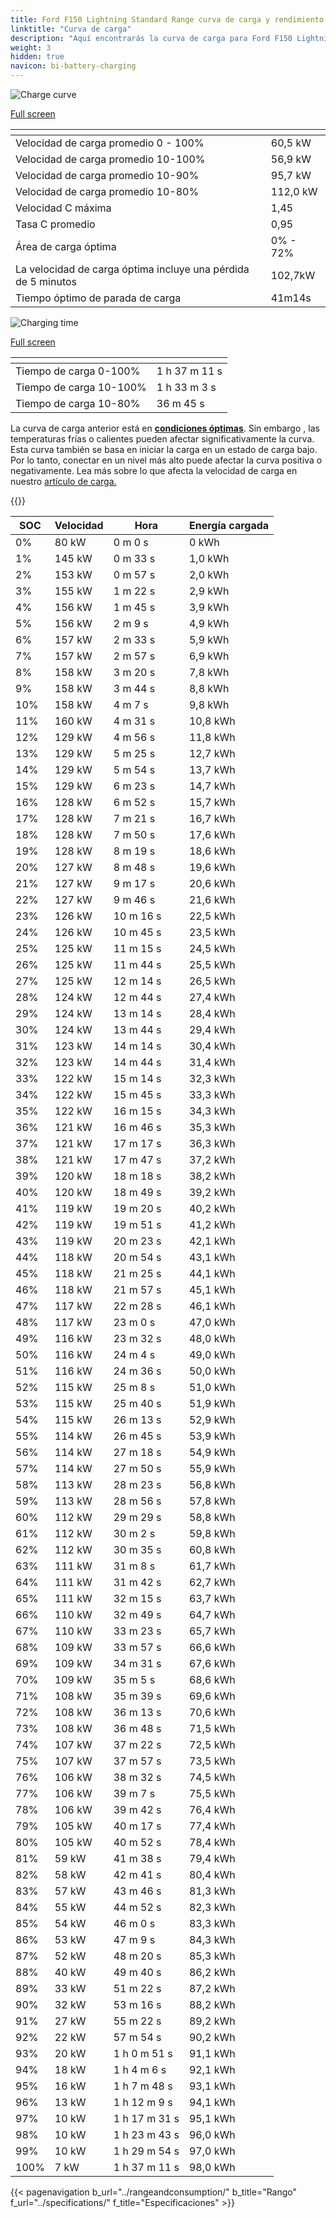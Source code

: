 ```yaml
---
title: Ford F150 Lightning Standard Range curva de carga y rendimiento
linktitle: "Curva de carga"
description: "Aquí encontrarás la curva de carga para Ford F150 Lightning Standard Range."
weight: 3
hidden: true
navicon: bi-battery-charging
---
```

<!-- markdownlint-disable MD033 -->
<!-- markdownlint-disable MD010 -->
<img src="/images/models/ford/f150_lightning/f150_lightning_standard_range/chargingcurve.svg" alt="Charge curve" class="img-fluid">

[Full screen](/images/models/ford/f150_lightning/f150_lightning_standard_range/chargingcurve.svg)


<div class="table-responsive">
<table class="table table-striped border">
	<thead>
		<tr>
			<th>
			</th>
			<th>
			</th>
		</tr>
	</thead>
	<tbody>
		<tr>
			<td>
				Velocidad de carga promedio 0 - 100%
			</td>
			<td>
				60,5 kW
			</td>
		</tr>
		<tr>
			<td>
				Velocidad de carga promedio 10-100%
			</td>
			<td>
				56,9 kW
			</td>
		</tr>
		<tr>
			<td>
				Velocidad de carga promedio 10-90%
			</td>
			<td>
				95,7 kW
			</td>
		</tr>
		<tr>
			<td>
				Velocidad de carga promedio 10-80%
			</td>
			<td>
				112,0 kW
			</td>
		</tr>
		<tr>
			<td>
				Velocidad C máxima
			</td>
			<td>
				1,45
			</td>
		</tr>
		<tr>
			<td>
				Tasa C promedio
			</td>
			<td>
				0,95
			</td>
		</tr>
		<tr>
			<td>
				Área de carga óptima
			</td>
			<td>
				0% - 72%
			</td>
		</tr>
		<tr>
			<td>
				La velocidad de carga óptima incluye una pérdida de 5 minutos
			</td>
			<td>
				102,7kW
			</td>
		</tr>
		<tr>
			<td>
				Tiempo óptimo de parada de carga
			</td>
			<td>
				41m14s
			</td>
		</tr>
	</tbody>
</table>
</div>
<img src="/images/models/ford/f150_lightning/f150_lightning_standard_range/chargingtime.svg" alt="Charging time" class="img-fluid">

[Full screen](/images/models/ford/f150_lightning/f150_lightning_standard_range/chargingtime.svg)
<div class="table-responsive">
<table class="table table-striped border">
	<thead>
		<tr>
			<th>
			</th>
			<th>
			</th>
		</tr>
	</thead>
	<tbody>
		<tr>
			<td>
				Tiempo de carga 0-100%
			</td>
			<td>
				1 h 37 m 11 s
			</td>
		</tr>
		<tr>
			<td>
				Tiempo de carga 10-100%
			</td>
			<td>
				1 h 33 m 3 s
			</td>
		</tr>
		<tr>
			<td>
				Tiempo de carga 10-80%
			</td>
			<td>
				 36 m 45 s
			</td>
		</tr>
	</tbody>
</table>
</div>


La curva de carga anterior está en **[condiciones óptimas](../../../../../technology/battery/charging/#temperatura)**. Sin embargo , las temperaturas frías o calientes pueden afectar significativamente la curva. Esta curva también se basa en iniciar la carga en un estado de carga bajo. Por lo tanto, conectar en un nivel más alto puede afectar la curva positiva o negativamente. Lea más sobre lo que afecta la velocidad de carga en nuestro [artículo de carga.](../../../../../technology/battery/charging/)


{{<evkxdisplayaddarticle />}}
<div class="table-responsive">
<table class="table table-striped border">
	<thead>
		<tr>
			<th>
				SOC
			</th>
			<th>
				Velocidad
			</th>
			<th>
				Hora
			</th>
			<th>
				Energía cargada
			</th>
		</tr>
	</thead>
	<tbody>
		<tr>
			<td>
				0%
			</td>
			<td>
				80 kW
			</td>
			<td>
				 0 m 0 s
			</td>
			<td>
				0 kWh
			</td>
		</tr>
		<tr>
			<td>
				1%
			</td>
			<td>
				145 kW
			</td>
			<td>
				 0 m 33 s
			</td>
			<td>
				1,0 kWh
			</td>
		</tr>
		<tr>
			<td>
				2%
			</td>
			<td>
				153 kW
			</td>
			<td>
				 0 m 57 s
			</td>
			<td>
				2,0 kWh
			</td>
		</tr>
		<tr>
			<td>
				3%
			</td>
			<td>
				155 kW
			</td>
			<td>
				 1 m 22 s
			</td>
			<td>
				2,9 kWh
			</td>
		</tr>
		<tr>
			<td>
				4%
			</td>
			<td>
				156 kW
			</td>
			<td>
				 1 m 45 s
			</td>
			<td>
				3,9 kWh
			</td>
		</tr>
		<tr>
			<td>
				5%
			</td>
			<td>
				156 kW
			</td>
			<td>
				 2 m 9 s
			</td>
			<td>
				4,9 kWh
			</td>
		</tr>
		<tr>
			<td>
				6%
			</td>
			<td>
				157 kW
			</td>
			<td>
				 2 m 33 s
			</td>
			<td>
				5,9 kWh
			</td>
		</tr>
		<tr>
			<td>
				7%
			</td>
			<td>
				157 kW
			</td>
			<td>
				 2 m 57 s
			</td>
			<td>
				6,9 kWh
			</td>
		</tr>
		<tr>
			<td>
				8%
			</td>
			<td>
				158 kW
			</td>
			<td>
				 3 m 20 s
			</td>
			<td>
				7,8 kWh
			</td>
		</tr>
		<tr>
			<td>
				9%
			</td>
			<td>
				158 kW
			</td>
			<td>
				 3 m 44 s
			</td>
			<td>
				8,8 kWh
			</td>
		</tr>
		<tr>
			<td>
				10%
			</td>
			<td>
				158 kW
			</td>
			<td>
				 4 m 7 s
			</td>
			<td>
				9,8 kWh
			</td>
		</tr>
		<tr>
			<td>
				11%
			</td>
			<td>
				160 kW
			</td>
			<td>
				 4 m 31 s
			</td>
			<td>
				10,8 kWh
			</td>
		</tr>
		<tr>
			<td>
				12%
			</td>
			<td>
				129 kW
			</td>
			<td>
				 4 m 56 s
			</td>
			<td>
				11,8 kWh
			</td>
		</tr>
		<tr>
			<td>
				13%
			</td>
			<td>
				129 kW
			</td>
			<td>
				 5 m 25 s
			</td>
			<td>
				12,7 kWh
			</td>
		</tr>
		<tr>
			<td>
				14%
			</td>
			<td>
				129 kW
			</td>
			<td>
				 5 m 54 s
			</td>
			<td>
				13,7 kWh
			</td>
		</tr>
		<tr>
			<td>
				15%
			</td>
			<td>
				129 kW
			</td>
			<td>
				 6 m 23 s
			</td>
			<td>
				14,7 kWh
			</td>
		</tr>
		<tr>
			<td>
				16%
			</td>
			<td>
				128 kW
			</td>
			<td>
				 6 m 52 s
			</td>
			<td>
				15,7 kWh
			</td>
		</tr>
		<tr>
			<td>
				17%
			</td>
			<td>
				128 kW
			</td>
			<td>
				 7 m 21 s
			</td>
			<td>
				16,7 kWh
			</td>
		</tr>
		<tr>
			<td>
				18%
			</td>
			<td>
				128 kW
			</td>
			<td>
				 7 m 50 s
			</td>
			<td>
				17,6 kWh
			</td>
		</tr>
		<tr>
			<td>
				19%
			</td>
			<td>
				128 kW
			</td>
			<td>
				 8 m 19 s
			</td>
			<td>
				18,6 kWh
			</td>
		</tr>
		<tr>
			<td>
				20%
			</td>
			<td>
				127 kW
			</td>
			<td>
				 8 m 48 s
			</td>
			<td>
				19,6 kWh
			</td>
		</tr>
		<tr>
			<td>
				21%
			</td>
			<td>
				127 kW
			</td>
			<td>
				 9 m 17 s
			</td>
			<td>
				20,6 kWh
			</td>
		</tr>
		<tr>
			<td>
				22%
			</td>
			<td>
				127 kW
			</td>
			<td>
				 9 m 46 s
			</td>
			<td>
				21,6 kWh
			</td>
		</tr>
		<tr>
			<td>
				23%
			</td>
			<td>
				126 kW
			</td>
			<td>
				 10 m 16 s
			</td>
			<td>
				22,5 kWh
			</td>
		</tr>
		<tr>
			<td>
				24%
			</td>
			<td>
				126 kW
			</td>
			<td>
				 10 m 45 s
			</td>
			<td>
				23,5 kWh
			</td>
		</tr>
		<tr>
			<td>
				25%
			</td>
			<td>
				125 kW
			</td>
			<td>
				 11 m 15 s
			</td>
			<td>
				24,5 kWh
			</td>
		</tr>
		<tr>
			<td>
				26%
			</td>
			<td>
				125 kW
			</td>
			<td>
				 11 m 44 s
			</td>
			<td>
				25,5 kWh
			</td>
		</tr>
		<tr>
			<td>
				27%
			</td>
			<td>
				125 kW
			</td>
			<td>
				 12 m 14 s
			</td>
			<td>
				26,5 kWh
			</td>
		</tr>
		<tr>
			<td>
				28%
			</td>
			<td>
				124 kW
			</td>
			<td>
				 12 m 44 s
			</td>
			<td>
				27,4 kWh
			</td>
		</tr>
		<tr>
			<td>
				29%
			</td>
			<td>
				124 kW
			</td>
			<td>
				 13 m 14 s
			</td>
			<td>
				28,4 kWh
			</td>
		</tr>
		<tr>
			<td>
				30%
			</td>
			<td>
				124 kW
			</td>
			<td>
				 13 m 44 s
			</td>
			<td>
				29,4 kWh
			</td>
		</tr>
		<tr>
			<td>
				31%
			</td>
			<td>
				123 kW
			</td>
			<td>
				 14 m 14 s
			</td>
			<td>
				30,4 kWh
			</td>
		</tr>
		<tr>
			<td>
				32%
			</td>
			<td>
				123 kW
			</td>
			<td>
				 14 m 44 s
			</td>
			<td>
				31,4 kWh
			</td>
		</tr>
		<tr>
			<td>
				33%
			</td>
			<td>
				122 kW
			</td>
			<td>
				 15 m 14 s
			</td>
			<td>
				32,3 kWh
			</td>
		</tr>
		<tr>
			<td>
				34%
			</td>
			<td>
				122 kW
			</td>
			<td>
				 15 m 45 s
			</td>
			<td>
				33,3 kWh
			</td>
		</tr>
		<tr>
			<td>
				35%
			</td>
			<td>
				122 kW
			</td>
			<td>
				 16 m 15 s
			</td>
			<td>
				34,3 kWh
			</td>
		</tr>
		<tr>
			<td>
				36%
			</td>
			<td>
				121 kW
			</td>
			<td>
				 16 m 46 s
			</td>
			<td>
				35,3 kWh
			</td>
		</tr>
		<tr>
			<td>
				37%
			</td>
			<td>
				121 kW
			</td>
			<td>
				 17 m 17 s
			</td>
			<td>
				36,3 kWh
			</td>
		</tr>
		<tr>
			<td>
				38%
			</td>
			<td>
				121 kW
			</td>
			<td>
				 17 m 47 s
			</td>
			<td>
				37,2 kWh
			</td>
		</tr>
		<tr>
			<td>
				39%
			</td>
			<td>
				120 kW
			</td>
			<td>
				 18 m 18 s
			</td>
			<td>
				38,2 kWh
			</td>
		</tr>
		<tr>
			<td>
				40%
			</td>
			<td>
				120 kW
			</td>
			<td>
				 18 m 49 s
			</td>
			<td>
				39,2 kWh
			</td>
		</tr>
		<tr>
			<td>
				41%
			</td>
			<td>
				119 kW
			</td>
			<td>
				 19 m 20 s
			</td>
			<td>
				40,2 kWh
			</td>
		</tr>
		<tr>
			<td>
				42%
			</td>
			<td>
				119 kW
			</td>
			<td>
				 19 m 51 s
			</td>
			<td>
				41,2 kWh
			</td>
		</tr>
		<tr>
			<td>
				43%
			</td>
			<td>
				119 kW
			</td>
			<td>
				 20 m 23 s
			</td>
			<td>
				42,1 kWh
			</td>
		</tr>
		<tr>
			<td>
				44%
			</td>
			<td>
				118 kW
			</td>
			<td>
				 20 m 54 s
			</td>
			<td>
				43,1 kWh
			</td>
		</tr>
		<tr>
			<td>
				45%
			</td>
			<td>
				118 kW
			</td>
			<td>
				 21 m 25 s
			</td>
			<td>
				44,1 kWh
			</td>
		</tr>
		<tr>
			<td>
				46%
			</td>
			<td>
				118 kW
			</td>
			<td>
				 21 m 57 s
			</td>
			<td>
				45,1 kWh
			</td>
		</tr>
		<tr>
			<td>
				47%
			</td>
			<td>
				117 kW
			</td>
			<td>
				 22 m 28 s
			</td>
			<td>
				46,1 kWh
			</td>
		</tr>
		<tr>
			<td>
				48%
			</td>
			<td>
				117 kW
			</td>
			<td>
				 23 m 0 s
			</td>
			<td>
				47,0 kWh
			</td>
		</tr>
		<tr>
			<td>
				49%
			</td>
			<td>
				116 kW
			</td>
			<td>
				 23 m 32 s
			</td>
			<td>
				48,0 kWh
			</td>
		</tr>
		<tr>
			<td>
				50%
			</td>
			<td>
				116 kW
			</td>
			<td>
				 24 m 4 s
			</td>
			<td>
				49,0 kWh
			</td>
		</tr>
		<tr>
			<td>
				51%
			</td>
			<td>
				116 kW
			</td>
			<td>
				 24 m 36 s
			</td>
			<td>
				50,0 kWh
			</td>
		</tr>
		<tr>
			<td>
				52%
			</td>
			<td>
				115 kW
			</td>
			<td>
				 25 m 8 s
			</td>
			<td>
				51,0 kWh
			</td>
		</tr>
		<tr>
			<td>
				53%
			</td>
			<td>
				115 kW
			</td>
			<td>
				 25 m 40 s
			</td>
			<td>
				51,9 kWh
			</td>
		</tr>
		<tr>
			<td>
				54%
			</td>
			<td>
				115 kW
			</td>
			<td>
				 26 m 13 s
			</td>
			<td>
				52,9 kWh
			</td>
		</tr>
		<tr>
			<td>
				55%
			</td>
			<td>
				114 kW
			</td>
			<td>
				 26 m 45 s
			</td>
			<td>
				53,9 kWh
			</td>
		</tr>
		<tr>
			<td>
				56%
			</td>
			<td>
				114 kW
			</td>
			<td>
				 27 m 18 s
			</td>
			<td>
				54,9 kWh
			</td>
		</tr>
		<tr>
			<td>
				57%
			</td>
			<td>
				114 kW
			</td>
			<td>
				 27 m 50 s
			</td>
			<td>
				55,9 kWh
			</td>
		</tr>
		<tr>
			<td>
				58%
			</td>
			<td>
				113 kW
			</td>
			<td>
				 28 m 23 s
			</td>
			<td>
				56,8 kWh
			</td>
		</tr>
		<tr>
			<td>
				59%
			</td>
			<td>
				113 kW
			</td>
			<td>
				 28 m 56 s
			</td>
			<td>
				57,8 kWh
			</td>
		</tr>
		<tr>
			<td>
				60%
			</td>
			<td>
				112 kW
			</td>
			<td>
				 29 m 29 s
			</td>
			<td>
				58,8 kWh
			</td>
		</tr>
		<tr>
			<td>
				61%
			</td>
			<td>
				112 kW
			</td>
			<td>
				 30 m 2 s
			</td>
			<td>
				59,8 kWh
			</td>
		</tr>
		<tr>
			<td>
				62%
			</td>
			<td>
				112 kW
			</td>
			<td>
				 30 m 35 s
			</td>
			<td>
				60,8 kWh
			</td>
		</tr>
		<tr>
			<td>
				63%
			</td>
			<td>
				111 kW
			</td>
			<td>
				 31 m 8 s
			</td>
			<td>
				61,7 kWh
			</td>
		</tr>
		<tr>
			<td>
				64%
			</td>
			<td>
				111 kW
			</td>
			<td>
				 31 m 42 s
			</td>
			<td>
				62,7 kWh
			</td>
		</tr>
		<tr>
			<td>
				65%
			</td>
			<td>
				111 kW
			</td>
			<td>
				 32 m 15 s
			</td>
			<td>
				63,7 kWh
			</td>
		</tr>
		<tr>
			<td>
				66%
			</td>
			<td>
				110 kW
			</td>
			<td>
				 32 m 49 s
			</td>
			<td>
				64,7 kWh
			</td>
		</tr>
		<tr>
			<td>
				67%
			</td>
			<td>
				110 kW
			</td>
			<td>
				 33 m 23 s
			</td>
			<td>
				65,7 kWh
			</td>
		</tr>
		<tr>
			<td>
				68%
			</td>
			<td>
				109 kW
			</td>
			<td>
				 33 m 57 s
			</td>
			<td>
				66,6 kWh
			</td>
		</tr>
		<tr>
			<td>
				69%
			</td>
			<td>
				109 kW
			</td>
			<td>
				 34 m 31 s
			</td>
			<td>
				67,6 kWh
			</td>
		</tr>
		<tr>
			<td>
				70%
			</td>
			<td>
				109 kW
			</td>
			<td>
				 35 m 5 s
			</td>
			<td>
				68,6 kWh
			</td>
		</tr>
		<tr>
			<td>
				71%
			</td>
			<td>
				108 kW
			</td>
			<td>
				 35 m 39 s
			</td>
			<td>
				69,6 kWh
			</td>
		</tr>
		<tr>
			<td>
				72%
			</td>
			<td>
				108 kW
			</td>
			<td>
				 36 m 13 s
			</td>
			<td>
				70,6 kWh
			</td>
		</tr>
		<tr>
			<td>
				73%
			</td>
			<td>
				108 kW
			</td>
			<td>
				 36 m 48 s
			</td>
			<td>
				71,5 kWh
			</td>
		</tr>
		<tr>
			<td>
				74%
			</td>
			<td>
				107 kW
			</td>
			<td>
				 37 m 22 s
			</td>
			<td>
				72,5 kWh
			</td>
		</tr>
		<tr>
			<td>
				75%
			</td>
			<td>
				107 kW
			</td>
			<td>
				 37 m 57 s
			</td>
			<td>
				73,5 kWh
			</td>
		</tr>
		<tr>
			<td>
				76%
			</td>
			<td>
				106 kW
			</td>
			<td>
				 38 m 32 s
			</td>
			<td>
				74,5 kWh
			</td>
		</tr>
		<tr>
			<td>
				77%
			</td>
			<td>
				106 kW
			</td>
			<td>
				 39 m 7 s
			</td>
			<td>
				75,5 kWh
			</td>
		</tr>
		<tr>
			<td>
				78%
			</td>
			<td>
				106 kW
			</td>
			<td>
				 39 m 42 s
			</td>
			<td>
				76,4 kWh
			</td>
		</tr>
		<tr>
			<td>
				79%
			</td>
			<td>
				105 kW
			</td>
			<td>
				 40 m 17 s
			</td>
			<td>
				77,4 kWh
			</td>
		</tr>
		<tr>
			<td>
				80%
			</td>
			<td>
				105 kW
			</td>
			<td>
				 40 m 52 s
			</td>
			<td>
				78,4 kWh
			</td>
		</tr>
		<tr>
			<td>
				81%
			</td>
			<td>
				59 kW
			</td>
			<td>
				 41 m 38 s
			</td>
			<td>
				79,4 kWh
			</td>
		</tr>
		<tr>
			<td>
				82%
			</td>
			<td>
				58 kW
			</td>
			<td>
				 42 m 41 s
			</td>
			<td>
				80,4 kWh
			</td>
		</tr>
		<tr>
			<td>
				83%
			</td>
			<td>
				57 kW
			</td>
			<td>
				 43 m 46 s
			</td>
			<td>
				81,3 kWh
			</td>
		</tr>
		<tr>
			<td>
				84%
			</td>
			<td>
				55 kW
			</td>
			<td>
				 44 m 52 s
			</td>
			<td>
				82,3 kWh
			</td>
		</tr>
		<tr>
			<td>
				85%
			</td>
			<td>
				54 kW
			</td>
			<td>
				 46 m 0 s
			</td>
			<td>
				83,3 kWh
			</td>
		</tr>
		<tr>
			<td>
				86%
			</td>
			<td>
				53 kW
			</td>
			<td>
				 47 m 9 s
			</td>
			<td>
				84,3 kWh
			</td>
		</tr>
		<tr>
			<td>
				87%
			</td>
			<td>
				52 kW
			</td>
			<td>
				 48 m 20 s
			</td>
			<td>
				85,3 kWh
			</td>
		</tr>
		<tr>
			<td>
				88%
			</td>
			<td>
				40 kW
			</td>
			<td>
				 49 m 40 s
			</td>
			<td>
				86,2 kWh
			</td>
		</tr>
		<tr>
			<td>
				89%
			</td>
			<td>
				33 kW
			</td>
			<td>
				 51 m 22 s
			</td>
			<td>
				87,2 kWh
			</td>
		</tr>
		<tr>
			<td>
				90%
			</td>
			<td>
				32 kW
			</td>
			<td>
				 53 m 16 s
			</td>
			<td>
				88,2 kWh
			</td>
		</tr>
		<tr>
			<td>
				91%
			</td>
			<td>
				27 kW
			</td>
			<td>
				 55 m 22 s
			</td>
			<td>
				89,2 kWh
			</td>
		</tr>
		<tr>
			<td>
				92%
			</td>
			<td>
				22 kW
			</td>
			<td>
				 57 m 54 s
			</td>
			<td>
				90,2 kWh
			</td>
		</tr>
		<tr>
			<td>
				93%
			</td>
			<td>
				20 kW
			</td>
			<td>
				1 h 0 m 51 s
			</td>
			<td>
				91,1 kWh
			</td>
		</tr>
		<tr>
			<td>
				94%
			</td>
			<td>
				18 kW
			</td>
			<td>
				1 h 4 m 6 s
			</td>
			<td>
				92,1 kWh
			</td>
		</tr>
		<tr>
			<td>
				95%
			</td>
			<td>
				16 kW
			</td>
			<td>
				1 h 7 m 48 s
			</td>
			<td>
				93,1 kWh
			</td>
		</tr>
		<tr>
			<td>
				96%
			</td>
			<td>
				13 kW
			</td>
			<td>
				1 h 12 m 9 s
			</td>
			<td>
				94,1 kWh
			</td>
		</tr>
		<tr>
			<td>
				97%
			</td>
			<td>
				10 kW
			</td>
			<td>
				1 h 17 m 31 s
			</td>
			<td>
				95,1 kWh
			</td>
		</tr>
		<tr>
			<td>
				98%
			</td>
			<td>
				10 kW
			</td>
			<td>
				1 h 23 m 43 s
			</td>
			<td>
				96,0 kWh
			</td>
		</tr>
		<tr>
			<td>
				99%
			</td>
			<td>
				10 kW
			</td>
			<td>
				1 h 29 m 54 s
			</td>
			<td>
				97,0 kWh
			</td>
		</tr>
		<tr>
			<td>
				100%
			</td>
			<td>
				7 kW
			</td>
			<td>
				1 h 37 m 11 s
			</td>
			<td>
				98,0 kWh
			</td>
		</tr>
	</tbody>
</table>
</div>


{{< pagenavigation b_url="../rangeandconsumption/" b_title="Rango" f_url="../specifications/" f_title="Especificaciones" >}}
